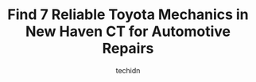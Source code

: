 ---
layout: ampstory
image: https://images.unsplash.com/photo-1633713368363-2b04dadce462?ixlib=rb-4.0.3&ixid=MnwxMjA3fDB8MHxwaG90by1wYWdlfHx8fGVufDB8fHx8&auto=format&fit=crop&w=640&h=853&q=80
author: techidn
featured: false
description: When it comes to maintaining and repairing your vehicle in New Haven CT, USA, you deserve nothing but the best. Thats why the 7 best Toyota Mechanic in the area are here to offer their expe
title: Find 7 Reliable Toyota Mechanics in New Haven CT for Automotive Repairs
cover:
   title: Find 7 Reliable Toyota Mechanics in New Haven CT for Automotive Repairs
   subtitle: Rickpate
   background: https://images.unsplash.com/photo-1633713368363-2b04dadce462?ixlib=rb-4.0.3&ixid=MnwxMjA3fDB8MHxwaG90by1wYWdlfHx8fGVufDB8fHx8&auto=format&fit=crop&w=640&h=853&q=80

pages: 
 - layout: thirds
   top: <h1>#1 Meineke Car Care Center</h1>
   bottom: "<p>By far the most pleasant experience Ive ever had at an auto shop! I needed an oil change and tire rotation. I called multiple shops, and Meineke was the only place I cal</p>"
   background: https://www.knot35.com/toplist/wp-content/uploads/2023/06/best-toyota-mechanic-1-in-new-haven-ct-1685840042.jpeg
   backgroundblur: true
 - layout: thirds
   top: <h1>#2 East Rock Auto Repair Inc</h1>
   bottom: "<p>1400 State St, New Haven, CT 06511, United States</p>"
   background: https://www.knot35.com/toplist/wp-content/uploads/2023/06/best-toyota-mechanic-2-in-new-haven-ct-1685840042.jpeg
   cta:
      link: https://www.knot35.com/toplist/find-7-reliable-toyota-mechanics-in-new-haven-ct-for-automotive-repairs/
      text: Find 7 Reliable Toyota Mechanics in New Haven CT for Automotive Repairs
 - layout: thirds
   top: <h1>#3 Dynamic Auto LLC</h1>
   bottom: "<p>271 Whalley Ave, New Haven, CT 06511, United States</p>"
   background: https://www.knot35.com/toplist/wp-content/uploads/2023/06/best-toyota-mechanic-3-in-new-haven-ct-1685840042.jpeg
   cta:
      link: https://www.knot35.com/toplist/find-7-reliable-toyota-mechanics-in-new-haven-ct-for-automotive-repairs/
      text: Find 7 Reliable Toyota Mechanics in New Haven CT for Automotive Repairs
 - layout: thirds
   top: <h1>#4 Tonys Auto Services Inc</h1>
   bottom: "<p>599 Lombard St, New Haven, CT 06513, United States</p>"
   background: https://images.unsplash.com/photo-1602536052359-ef94c21c5948?ixlib=rb-4.0.3&ixid=MnwxMjA3fDB8MHxwaG90by1wYWdlfHx8fGVufDB8fHx8&auto=format&fit=crop&w=640&h=853&q=80
   cta:
      link: https://www.knot35.com/toplist/find-7-reliable-toyota-mechanics-in-new-haven-ct-for-automotive-repairs/
      text: Find 7 Reliable Toyota Mechanics in New Haven CT for Automotive Repairs
 - layout: thirds
   top: <h1>#5 Superior Auto Repair & Towing</h1>
   bottom: "<p>220 Ella T Grasso Blvd, New Haven, CT 06519, United States</p>"
   background: https://images.unsplash.com/photo-1527067829737-402993088e6b?ixlib=rb-4.0.3&ixid=MnwxMjA3fDB8MHxwaG90by1wYWdlfHx8fGVufDB8fHx8&auto=format&fit=crop&w=640&h=853&q=80
   cta:
      link: https://www.knot35.com/toplist/find-7-reliable-toyota-mechanics-in-new-haven-ct-for-automotive-repairs/
      text: Find 7 Reliable Toyota Mechanics in New Haven CT for Automotive Repairs
 - layout: thirds
   top: <h1>#6 Aquila Motors</h1>
   bottom: "<p>6 Fountain St, New Haven, CT 06515, United States</p>"
   background: https://images.unsplash.com/photo-1615749413727-825b59a857b5?ixlib=rb-4.0.3&ixid=MnwxMjA3fDB8MHxwaG90by1wYWdlfHx8fGVufDB8fHx8&auto=format&fit=crop&w=640&h=853&q=80
   cta:
      link: https://www.knot35.com/toplist/find-7-reliable-toyota-mechanics-in-new-haven-ct-for-automotive-repairs/
      text: Find 7 Reliable Toyota Mechanics in New Haven CT for Automotive Repairs
 - layout: thirds
   top: <h1>#7 Toyota Service Department</h1>
   bottom: "<p>50 Amity Rd, New Haven, CT 06515, United States</p>"
   background: https://plus.unsplash.com/premium_photo-1664640458616-3c74f8cb4589?ixlib=rb-4.0.3&ixid=MnwxMjA3fDB8MHxwaG90by1wYWdlfHx8fGVufDB8fHx8&auto=format&fit=crop&w=640&h=853&q=80
   cta:
      link: https://www.knot35.com/toplist/find-7-reliable-toyota-mechanics-in-new-haven-ct-for-automotive-repairs/
      text: Find 7 Reliable Toyota Mechanics in New Haven CT for Automotive Repairs
 - layout: thirds
   middle: Continue reading...
   background: https://images.unsplash.com/photo-1531169509526-f8f1fdaa4a67?ixlib=rb-4.0.3&ixid=MnwxMjA3fDB8MHxwaG90by1wYWdlfHx8fGVufDB8fHx8&auto=format&fit=crop&w=640&h=853&q=80
   cta:
      link: https://www.knot35.com/toplist/find-7-reliable-toyota-mechanics-in-new-haven-ct-for-automotive-repairs/
      text: Find 7 Reliable Toyota Mechanics in New Haven CT for Automotive Repairs
      
---